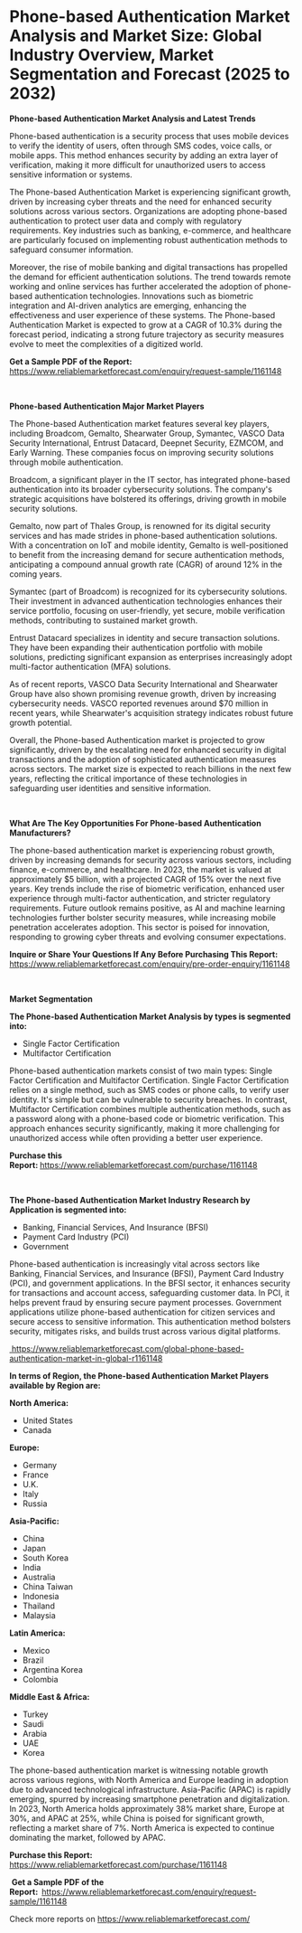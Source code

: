 <p><h1>Phone-based Authentication Market Analysis and Market Size: Global Industry Overview, Market Segmentation and Forecast (2025 to 2032)</h1></p><p><strong>Phone-based Authentication Market Analysis and Latest Trends</strong></p>
<p><p>Phone-based authentication is a security process that uses mobile devices to verify the identity of users, often through SMS codes, voice calls, or mobile apps. This method enhances security by adding an extra layer of verification, making it more difficult for unauthorized users to access sensitive information or systems.</p><p>The Phone-based Authentication Market is experiencing significant growth, driven by increasing cyber threats and the need for enhanced security solutions across various sectors. Organizations are adopting phone-based authentication to protect user data and comply with regulatory requirements. Key industries such as banking, e-commerce, and healthcare are particularly focused on implementing robust authentication methods to safeguard consumer information.</p><p>Moreover, the rise of mobile banking and digital transactions has propelled the demand for efficient authentication solutions. The trend towards remote working and online services has further accelerated the adoption of phone-based authentication technologies. Innovations such as biometric integration and AI-driven analytics are emerging, enhancing the effectiveness and user experience of these systems. The Phone-based Authentication Market is expected to grow at a CAGR of 10.3% during the forecast period, indicating a strong future trajectory as security measures evolve to meet the complexities of a digitized world.</p></p>
<p><strong>Get a Sample PDF of the Report:&nbsp;</strong> <a href="https://www.reliablemarketforecast.com/enquiry/request-sample/1161148?utm_campaign=3386&utm_medium=2&utm_source=Github&utm_content=ia&utm_term=22032025&utm_id=phone-based-authentication">https://www.reliablemarketforecast.com/enquiry/request-sample/1161148</a></p>
<p>&nbsp;</p>
<p><strong>Phone-based Authentication Major Market Players</strong></p>
<p><p>The Phone-based Authentication market features several key players, including Broadcom, Gemalto, Shearwater Group, Symantec, VASCO Data Security International, Entrust Datacard, Deepnet Security, EZMCOM, and Early Warning. These companies focus on improving security solutions through mobile authentication.</p><p>Broadcom, a significant player in the IT sector, has integrated phone-based authentication into its broader cybersecurity solutions. The company's strategic acquisitions have bolstered its offerings, driving growth in mobile security solutions.</p><p>Gemalto, now part of Thales Group, is renowned for its digital security services and has made strides in phone-based authentication solutions. With a concentration on IoT and mobile identity, Gemalto is well-positioned to benefit from the increasing demand for secure authentication methods, anticipating a compound annual growth rate (CAGR) of around 12% in the coming years.</p><p>Symantec (part of Broadcom) is recognized for its cybersecurity solutions. Their investment in advanced authentication technologies enhances their service portfolio, focusing on user-friendly, yet secure, mobile verification methods, contributing to sustained market growth.</p><p>Entrust Datacard specializes in identity and secure transaction solutions. They have been expanding their authentication portfolio with mobile solutions, predicting significant expansion as enterprises increasingly adopt multi-factor authentication (MFA) solutions.</p><p>As of recent reports, VASCO Data Security International and Shearwater Group have also shown promising revenue growth, driven by increasing cybersecurity needs. VASCO reported revenues around $70 million in recent years, while Shearwater's acquisition strategy indicates robust future growth potential.</p><p>Overall, the Phone-based Authentication market is projected to grow significantly, driven by the escalating need for enhanced security in digital transactions and the adoption of sophisticated authentication measures across sectors. The market size is expected to reach billions in the next few years, reflecting the critical importance of these technologies in safeguarding user identities and sensitive information.</p></p>
<p>&nbsp;</p>
<p><strong>What Are The Key Opportunities For Phone-based Authentication Manufacturers?</strong></p>
<p><p>The phone-based authentication market is experiencing robust growth, driven by increasing demands for security across various sectors, including finance, e-commerce, and healthcare. In 2023, the market is valued at approximately $5 billion, with a projected CAGR of 15% over the next five years. Key trends include the rise of biometric verification, enhanced user experience through multi-factor authentication, and stricter regulatory requirements. Future outlook remains positive, as AI and machine learning technologies further bolster security measures, while increasing mobile penetration accelerates adoption. This sector is poised for innovation, responding to growing cyber threats and evolving consumer expectations.</p></p>
<p><strong>Inquire or Share Your Questions If Any Before Purchasing This Report:</strong> <a href="https://www.reliablemarketforecast.com/enquiry/pre-order-enquiry/1161148?utm_campaign=3386&utm_medium=2&utm_source=Github&utm_content=ia&utm_term=22032025&utm_id=phone-based-authentication">https://www.reliablemarketforecast.com/enquiry/pre-order-enquiry/1161148</a></p>
<p>&nbsp;</p>
<p><strong>Market Segmentation</strong></p>
<p><strong>The Phone-based Authentication Market Analysis by types is segmented into:</strong></p>
<p><ul><li>Single Factor Certification</li><li>Multifactor Certification</li></ul></p>
<p><p>Phone-based authentication markets consist of two main types: Single Factor Certification and Multifactor Certification. Single Factor Certification relies on a single method, such as SMS codes or phone calls, to verify user identity. It's simple but can be vulnerable to security breaches. In contrast, Multifactor Certification combines multiple authentication methods, such as a password along with a phone-based code or biometric verification. This approach enhances security significantly, making it more challenging for unauthorized access while often providing a better user experience.</p></p>
<p><strong>Purchase this Report:&nbsp;</strong><a href="https://www.reliablemarketforecast.com/purchase/1161148?utm_campaign=3386&utm_medium=2&utm_source=Github&utm_content=ia&utm_term=22032025&utm_id=phone-based-authentication">https://www.reliablemarketforecast.com/purchase/1161148</a></p>
<p>&nbsp;</p>
<p><strong>The Phone-based Authentication Market Industry Research by Application is segmented into:</strong></p>
<p><ul><li>Banking, Financial Services, And Insurance (BFSI)</li><li>Payment Card Industry (PCI)</li><li>Government</li></ul></p>
<p><p>Phone-based authentication is increasingly vital across sectors like Banking, Financial Services, and Insurance (BFSI), Payment Card Industry (PCI), and government applications. In the BFSI sector, it enhances security for transactions and account access, safeguarding customer data. In PCI, it helps prevent fraud by ensuring secure payment processes. Government applications utilize phone-based authentication for citizen services and secure access to sensitive information. This authentication method bolsters security, mitigates risks, and builds trust across various digital platforms.</p></p>
<p><a href="https://www.reliablemarketforecast.com/global-phone-based-authentication-market-in-global-r1161148?utm_campaign=3386&utm_medium=2&utm_source=Github&utm_content=ia&utm_term=22032025&utm_id=phone-based-authentication">&nbsp;https://www.reliablemarketforecast.com/global-phone-based-authentication-market-in-global-r1161148</a></p>
<p><strong>In terms of Region, the Phone-based Authentication Market Players available by Region are:</strong></p>
<p>
    <p> <strong> North America: </strong>
        <ul>
            <li>United States</li>
            <li>Canada</li>
        </ul>
        </p> 
    <p> <strong> Europe: </strong>
        <ul>
            <li>Germany</li>
            <li>France</li>
            <li>U.K.</li>
            <li>Italy</li>
            <li>Russia</li>
        </ul>
        </p> 
    <p> <strong> Asia-Pacific: </strong>
        <ul>
            <li>China</li>
            <li>Japan</li>
            <li>South Korea</li>
            <li>India</li>
            <li>Australia</li>
            <li>China Taiwan</li>
            <li>Indonesia</li>
            <li>Thailand</li>
            <li>Malaysia</li>
        </ul>
        </p> 
    <p> <strong> Latin America: </strong>
        <ul>
            <li>Mexico</li>
            <li>Brazil</li>
            <li>Argentina Korea</li>
            <li>Colombia</li>
        </ul>
        </p> 
    <p> <strong> Middle East & Africa: </strong>
        <ul>
            <li>Turkey</li>
            <li>Saudi</li>
            <li>Arabia</li>
            <li>UAE</li>
            <li>Korea</li>
        </ul>
    </p>
    </p>
<p><p>The phone-based authentication market is witnessing notable growth across various regions, with North America and Europe leading in adoption due to advanced technological infrastructure. Asia-Pacific (APAC) is rapidly emerging, spurred by increasing smartphone penetration and digitalization. In 2023, North America holds approximately 38% market share, Europe at 30%, and APAC at 25%, while China is poised for significant growth, reflecting a market share of 7%. North America is expected to continue dominating the market, followed by APAC.</p></p>
<p><strong>Purchase this Report: </strong><a href="https://www.reliablemarketforecast.com/purchase/1161148?utm_campaign=3386&utm_medium=2&utm_source=Github&utm_content=ia&utm_term=22032025&utm_id=phone-based-authentication">https://www.reliablemarketforecast.com/purchase/1161148</a></p>
<p>&nbsp;<strong>Get a Sample PDF of the Report:&nbsp;&nbsp;</strong><a href="https://www.reliablemarketforecast.com/enquiry/request-sample/1161148?utm_campaign=3386&utm_medium=2&utm_source=Github&utm_content=ia&utm_term=22032025&utm_id=phone-based-authentication">https://www.reliablemarketforecast.com/enquiry/request-sample/1161148</a></p>
<p><strong></strong></p>
<p>Check more reports on <a href="https://www.reliablemarketforecast.com/?utm_campaign=3386&utm_medium=2&utm_source=Github&utm_content=ia&utm_term=22032025&utm_id=phone-based-authentication">https://www.reliablemarketforecast.com/</a></p>